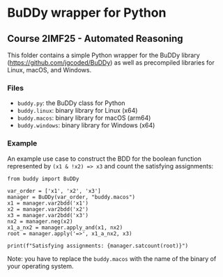 # BuDDy wrapper for Python
## Course 2IMF25 - Automated Reasoning

This folder contains a simple Python wrapper for the BuDDy library (https://github.com/jgcoded/BuDDy) as well as precompiled libraries for Linux, macOS, and Windows.

### Files
- `buddy.py`: the BuDDy class for Python
- `buddy.linux`: binary library for Linux (x64)
- `buddy.macos`: binary library for macOS (arm64)
- `buddy.windows`: binary library for Windows (x64)

### Example
An example use case to construct the BDD for the boolean function represented by `(x1 & !x2) => x3` and count the satisfying assignments:
```
from buddy import BuDDy

var_order = ['x1', 'x2', 'x3']
manager = BuDDy(var_order, "buddy.macos")
x1 = manager.var2bdd('x1')
x2 = manager.var2bdd('x2')
x3 = manager.var2bdd('x3')
nx2 = manager.neg(x2)
x1_a_nx2 = manager.apply_and(x1, nx2)
root = manager.apply('=>', x1_a_nx2, x3)

print(f"Satisfying assignments: {manager.satcount(root)}")
```
Note: you have to replace the ``buddy.macos`` with the name of the binary of your operating system.
